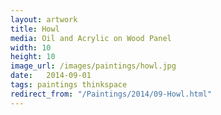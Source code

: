 ```yaml
---
layout: artwork
title: Howl
media: Oil and Acrylic on Wood Panel
width: 10
height: 10
image_url: /images/paintings/howl.jpg
date:   2014-09-01
tags: paintings thinkspace
redirect_from: "/Paintings/2014/09-Howl.html"
---
```

